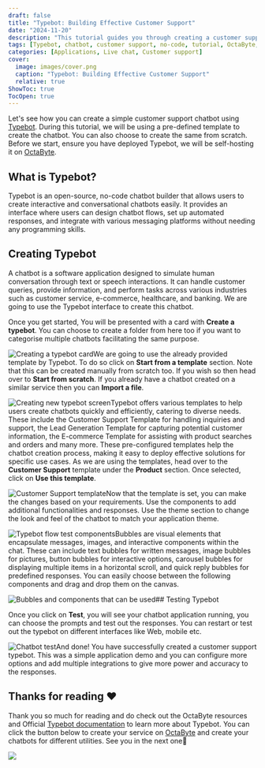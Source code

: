 ```yaml
---
draft: false
title: "Typebot: Building Effective Customer Support"
date: "2024-11-20"
description: "This tutorial guides you through creating a customer support chatbot using Typebot, a no-code, open-source chatbot builder. It covers the steps of using pre-configured templates, testing the chatbot, and customizing it to fit your needs, all hosted on OctaByte."
tags: [Typebot, chatbot, customer support, no-code, tutorial, OctaByte, template, chatbot design, testing, automation, lead generation, e-commerce]
categories: [Applications, Live chat, Customer support]
cover:
  image: images/cover.png
  caption: "Typebot: Building Effective Customer Support"
  relative: true
ShowToc: true
TocOpen: true
---
```



Let's see how you can create a simple customer support chatbot using [Typebot](https://octabyte.io/applications/live-chat/typebot). During this tutorial, we will be using a pre\-defined template to create the chatbot. You can also choose to create the same from scratch. Before we start, ensure you have deployed Typebot, we will be self\-hosting it on [OctaByte](https://octabyte.io/applications/live-chat/typebot).

## What is Typebot?

Typebot is an open\-source, no\-code chatbot builder that allows users to create interactive and conversational chatbots easily. It provides an interface where users can design chatbot flows, set up automated responses, and integrate with various messaging platforms without needing any programming skills.

## Creating Typebot

A chatbot is a software application designed to simulate human conversation through text or speech interactions. It can handle customer queries, provide information, and perform tasks across various industries such as customer service, e\-commerce, healthcare, and banking. We are going to use the Typebot interface to create this chatbot.

Once you get started, You will be presented with a card with **Create a typebot**. You can choose to create a folder from here too if you want to categorise multiple chatbots facilitating the same purpose.

![Creating a typebot card](images/Screenshot-2024-05-26-at-2.47.24-PM.jpg)We are going to use the already provided template by Typebot. To do so click on **Start from a template** section. Note that this can be created manually from scratch too. If you wish so then head over to **Start from scratch**. If you already have a chatbot created on a similar service then you can **Import a file**. 

![Creating new typebot screen](images/Screenshot-2024-05-26-at-2.47.32-PM.jpg)Typebot offers various templates to help users create chatbots quickly and efficiently, catering to diverse needs. These include the Customer Support Template for handling inquiries and support, the Lead Generation Template for capturing potential customer information, the E\-commerce Template for assisting with product searches and orders and many more. These pre\-configured templates help the chatbot creation process, making it easy to deploy effective solutions for specific use cases. As we are using the templates, head over to the **Customer Support** template under the **Product** section. Once selected, click on **Use this template**. 

![Customer Support template](images/Screenshot-2024-05-26-at-2.56.20-PM.jpg)Now that the template is set, you can make the changes based on your requirements. Use the components to add additional functionalities and responses. Use the theme section to change the look and feel of the chatbot to match your application theme.

![Typebot flow test components](images/Screenshot-2024-05-26-at-3.31.39-PM-1.jpg)Bubbles are visual elements that encapsulate messages, images, and interactive components within the chat. These can include text bubbles for written messages, image bubbles for pictures, button bubbles for interactive options, carousel bubbles for displaying multiple items in a horizontal scroll, and quick reply bubbles for predefined responses. You can easily choose between the following components and drag and drop them on the canvas.

![Bubbles and components that can be used](images/Screenshot-2024-05-26-at-3.31.47-PM.jpg)## Testing Typebot

Once you click on **Test**, you will see your chatbot application running, you can choose the prompts and test out the responses. You can restart or test out the typebot on different interfaces like Web, mobile etc.

![Chatbot test](images/Screenshot-2024-05-26-at-3.32.03-PM.jpg)And done! You have successfully created a customer support typebot. This was a simple application demo and you can configure more options and add multiple integrations to give more power and accuracy to the responses. 

## **Thanks for reading ❤️**

Thank you so much for reading and do check out the OctaByte resources and Official [Typebot documentation](https://docs.typebot.io/get-started/introduction?ref=blog.octabyte.io) to learn more about Typebot. You can click the button below to create your service on [OctaByte](https://octabyte.io/open-source/n8n?ref=blog.octabyte.io) and create your chatbots for different utilities. See you in the next one👋

[![](/images/octabyte-deploy.png)](https://octabyte.io/applications/live-chat/typebot)

